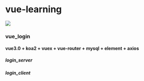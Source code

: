 # vue-learning

![](https://img.shields.io/badge/language-vue3.0-brightgreen.svg?style=plastic)

### vue_login

#### vue3.0 + koa2 + vuex + vue-router + mysql + element + axios

##### login_server

##### login_client

